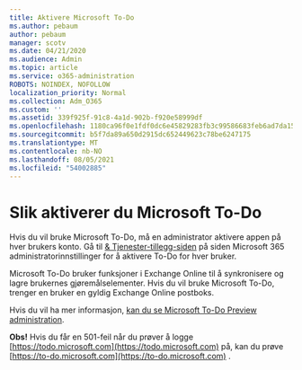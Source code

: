 ```yaml
---
title: Aktivere Microsoft To-Do
ms.author: pebaum
author: pebaum
manager: scotv
ms.date: 04/21/2020
ms.audience: Admin
ms.topic: article
ms.service: o365-administration
ROBOTS: NOINDEX, NOFOLLOW
localization_priority: Normal
ms.collection: Adm_O365
ms.custom: ''
ms.assetid: 339f925f-91c8-4a1d-902b-f920e58999df
ms.openlocfilehash: 1180ca96f0e1fdf0dc6e45829283fb3c99586683feb6ad7da1571fc05f41c48d
ms.sourcegitcommit: b5f7da89a650d2915dc652449623c78be6247175
ms.translationtype: MT
ms.contentlocale: nb-NO
ms.lasthandoff: 08/05/2021
ms.locfileid: "54002885"
---
```

# <a name="how-to-enable-microsoft-to-do"></a>Slik aktiverer du Microsoft To-Do

Hvis du vil bruke Microsoft To-Do, må en administrator aktivere appen på hver brukers konto. Gå til [ &amp; Tjenester-tillegg-siden](https://portal.office.com/adminportal/home#/Settings/ServicesAndAddIns) på siden Microsoft 365 administratorinnstillinger for å aktivere To-Do for hver bruker.
  
Microsoft To-Do bruker funksjoner i Exchange Online til å synkronisere og lagre brukernes gjøremålselementer. Hvis du vil bruke Microsoft To-Do, trenger en bruker en gyldig Exchange Online postboks.
  
Hvis du vil ha mer informasjon, [kan du se Microsoft To-Do Preview administration](https://support.office.com/article/490c1a8c-2333-4952-8125-841afadb9620.aspx).
  
 **Obs!** Hvis du får en 501-feil når du prøver å logge [https://todo.microsoft.com](https://todo.microsoft.com) på, kan du prøve [https://to-do.microsoft.com](https://to-do.microsoft.com) .
  

